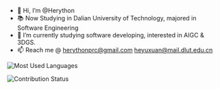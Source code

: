 - 👋 Hi, I’m @Herython
- 📚 Now Studying in Dalian University of Technology, majored in Software Engineering
- 🌱 I’m currently studying software developing, interested in AIGC & 3DGS.
- 📫 Reach me @ herythonprc@gmail.com heyuxuan@mail.dlut.edu.cn


![Most Used Languages](https://github-readme-stats.vercel.app/api/top-langs/?username=Herython&theme=dark&layout=compact&card_width=1200&border_radius=10)


![Contribution Status](https://github-readme-activity-graph.vercel.app/graph?username=Herython&theme=react-dark&bg_color=20232a&hide_border=true&radius=10)


<!---
- 👀 I’m interested in table tennis etc.

Herython/Herython is a ✨ special ✨ repository because its `README.md` (this file) appears on your GitHub profile.
You can click the Preview link to take a look at your changes.
- 💞️ I’m looking to collaborate on ...

![Github Stats](https://github-readme-stats.vercel.app/api?username=Herython&show_icons=true&theme=dark&count_private=true)

![Github Trophy](https://github-profile-trophy.vercel.app/?username=Herython&theme=radical)

![Current Streak](https://github-readme-streak-stats.herokuapp.com/?user=Herython&theme=radical&hide_border=true)

![Most Used Languages](https://github-readme-stats.vercel.app/api/top-langs/?username=Herython&theme=dark&layout=compact)


![Contribution Status](https://github-readme-activity-graph.vercel.app/graph?username=Herython&theme=react-dark&bg_color=20232a&hide_border=true)

<div>
  <img src="https://github-readme-stats.vercel.app/api/top-langs/?username=Herython&theme=dark&layout=compact&card_width=400&border_radius=10" alt="Most Used Languages" height="180" width="40%" align="left" style="border-radius: 10px;"/>
  <img src="https://github-readme-activity-graph.vercel.app/graph?username=Herython&theme=react-dark&bg_color=20232a&hide_border=true&radius=10" alt="Contribution Status" height="170" width="58%" style="border-radius: 10px;"/>
</div>
<br clear="all"/>

--->
